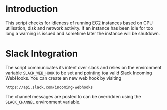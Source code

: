 Introduction
============
This script checks for idleness of running EC2 instances based on CPU
utilisation, disk and network activity. If an instance has been idle for
too long a warning is issued and sometime later the instance will be shutdown.

Slack Integration
=================
The script communicates its intent over slack and relies on the environment
variable `SLACK_WEB_HOOK` to be set and pointing toa valid Slack Incoming
WebHooks. You can create an new web hook by visiting

    https://api.slack.com/incoming-webhooks

The channel messages are posted to can be overridden using the `SLACK_CHANNEL`
environment variable.

